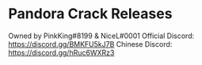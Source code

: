 # Pandora Crack Releases
Owned by PinkKing#8199 & NiceL#0001
Official Discord: https://discord.gg/BMKFU5kJ7B
Chinese Discord: https://discord.gg/hRuc6WXRz3
